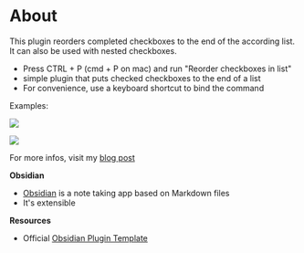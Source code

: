 
# About

This plugin reorders completed checkboxes to the end of the according list. It can also be used with nested checkboxes.



- Press CTRL + P (cmd + P on mac) and run "Reorder checkboxes in list"
- simple plugin that puts checked checkboxes to the end of a list
- For convenience, use a keyboard shortcut to bind the command

Examples:

![](https://i.imgur.com/fEyG45b.png)

![](https://i.imgur.com/OnrstOx.png)

For more infos, visit my [blog post](https://vercel.com/erl-koenig/blog/settings/domains)

**Obsidian**
- [Obsidian](https://obsidian.md/) is a note taking app based on Markdown files
- It's extensible

**Resources**
- Official [Obsidian Plugin Template](https://github.com/obsidianmd/obsidian-sample-plugin)
